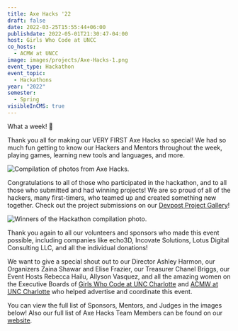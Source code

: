 ```yaml
---
title: Axe Hacks '22
draft: false
date: 2022-03-25T15:55:44+06:00
publishdate: 2022-05-01T21:30:47-04:00
host: Girls Who Code at UNCC
co_hosts:
  - ACMW at UNCC
image: images/projects/Axe-Hacks-1.png
event_type: Hackathon
event_topic:
  - Hackathons
year: "2022"
semester:
  - Spring
visibleInCMS: true
---
```

What a week! 🎉

Thank you all for making our VERY FIRST Axe Hacks so special! We had so much fun getting to know our Hackers and Mentors throughout the week, playing games, learning new tools and languages, and more.

![Compilation of photos from Axe Hacks.](/Girls-Who-Code-at-UNCC/images/axehacksrecap.jpeg "Axe Hacks Recap")

Congratulations to all of those who participated in the hackathon, and to all those who submitted and had winning projects! We are so proud of all of the hackers, many first-timers, who teamed up and created something new together. Check out the project submissions on our [Devpost Project Gallery](https://lnkd.in/db5SMS2G)!

![Winners of the Hackathon compilation photo.](/Girls-Who-Code-at-UNCC/images/projectwinners.jpeg "Hackathon Winners")

Thank you again to all our volunteers and sponsors who made this event possible, including companies like echo3D, Incovate Solutions, Lotus Digital Consulting LLC, and all the individual donations!

We want to give a special shout out to our Director Ashley Harmon, our Organizers Zaina Shawar and Elise Frazier, our Treasurer Chanel Briggs, our Event Hosts Rebecca Hailu, Allyson Vasquez, and all the amazing women on the Executive Boards of [Girls Who Code at UNC Charlotte](https://www.instagram.com/girlswhocode_uncc/) and [ACMW at UNC Charlotte](https://www.instagram.com/acmw_uncc/) who helped advertise and coordinate this event.

You can view the full list of Sponsors, Mentors, and Judges in the images below! Also our full list of Axe Hacks Team Members can be found on our [website](https://bit.ly/axe-hacks).
